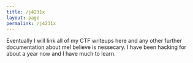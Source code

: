 ```yaml
---
title: /j4231x
layout: page
permalink: /j4231x
---
```


Eventually I will link all of my CTF writeups here and any other further documentation about meI believe is nessecary. I have been hacking for about a year now and I have much to learn.
